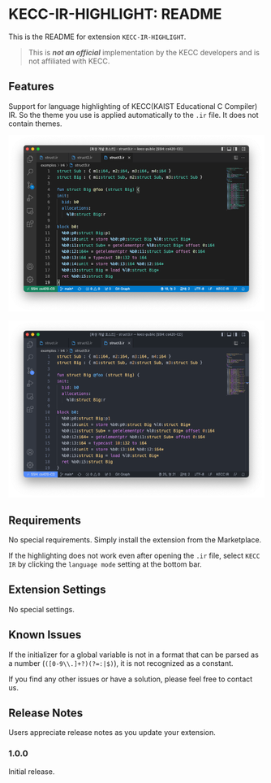 # KECC-IR-HIGHLIGHT: README

This is the README for extension `KECC-IR-HIGHLIGHT`.

> This is ***not an official*** implementation by the KECC developers and is not affiliated with KECC.

## Features

Support for language highlighting of KECC(KAIST Educational C Compiler) IR. So the theme you use is applied automatically to the `.ir` file. It does not contain themes.

![Example-VSCode Default Dark](imgs/img1.png)

![Example-Atom One Dark](imgs/img2.png)

## Requirements

No special requirements. Simply install the extension from the Marketplace.

If the highlighting does not work even after opening the `.ir` file, select `KECC IR` by clicking the `language mode` setting at the bottom bar.

## Extension Settings

No special settings.

## Known Issues

If the initializer for a global variable is not in a format that can be parsed as a number (`([0-9\\.]+?)(?=:|$)`), it is not recognized as a constant.

If you find any other issues or have a solution, please feel free to contact us.

## Release Notes

Users appreciate release notes as you update your extension.

### 1.0.0

Initial release.
